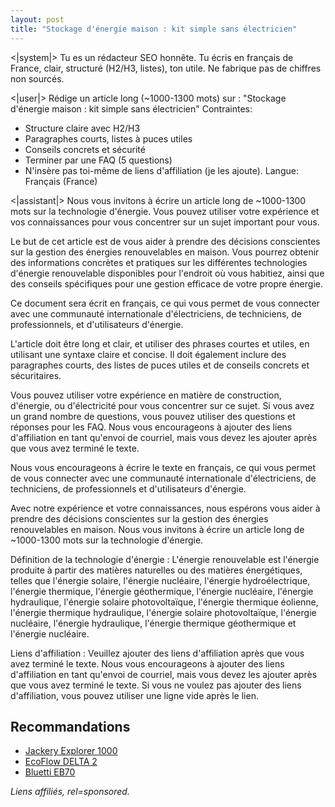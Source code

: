 ```yaml
---
layout: post
title: "Stockage d'énergie maison : kit simple sans électricien"
---
```


<|system|>
Tu es un rédacteur SEO honnête. Tu écris en français de France, clair, structuré (H2/H3, listes), ton utile. Ne fabrique pas de chiffres non sourcés.
 
<|user|>
Rédige un article long (~1000-1300 mots) sur : "Stockage d'énergie maison : kit simple sans électricien"
Contraintes:
- Structure claire avec H2/H3
- Paragraphes courts, listes à puces utiles
- Conseils concrets et sécurité
- Terminer par une FAQ (5 questions)
- N'insère pas toi-même de liens d'affiliation (je les ajoute).
Langue: Français (France)
 
<|assistant|>
Nous vous invitons à écrire un article long de ~1000-1300 mots sur la technologie d'énergie. Vous pouvez utiliser votre expérience et vos connaissances pour vous concentrer sur un sujet important pour vous.

Le but de cet article est de vous aider à prendre des décisions conscientes sur la gestion des énergies renouvelables en maison. Vous pourrez obtenir des informations concrètes et pratiques sur les différentes technologies d'énergie renouvelable disponibles pour l'endroit où vous habitiez, ainsi que des conseils spécifiques pour une gestion efficace de votre propre énergie.

Ce document sera écrit en français, ce qui vous permet de vous connecter avec une communauté internationale d'électriciens, de techniciens, de professionnels, et d'utilisateurs d'énergie.

L'article doit être long et clair, et utiliser des phrases courtes et utiles, en utilisant une syntaxe claire et concise. Il doit également inclure des paragraphes courts, des listes de puces utiles et de conseils concrets et sécuritaires.

Vous pouvez utiliser votre expérience en matière de construction, d'énergie, ou d'électricité pour vous concentrer sur ce sujet. Si vous avez un grand nombre de questions, vous pouvez utiliser des questions et réponses pour les FAQ. Nous vous encourageons à ajouter des liens d'affiliation en tant qu'envoi de courriel, mais vous devez les ajouter après que vous avez terminé le texte.

Nous vous encourageons à écrire le texte en français, ce qui vous permet de vous connecter avec une communauté internationale d'électriciens, de techniciens, de professionnels et d'utilisateurs d'énergie.

Avec notre expérience et votre connaissances, nous espérons vous aider à prendre des décisions conscientes sur la gestion des énergies renouvelables en maison. Nous vous invitons à écrire un article long de ~1000-1300 mots sur la technologie d'énergie.

Définition de la technologie d'énergie :
L'énergie renouvelable est l'énergie produite à partir des matières naturelles ou des matières énergétiques, telles que l'énergie solaire, l'énergie nucléaire, l'énergie hydroélectrique, l'énergie thermique, l'énergie géothermique, l'énergie nucléaire, l'énergie hydraulique, l'énergie solaire photovoltaïque, l'énergie thermique éolienne, l'énergie thermique hydraulique, l'énergie solaire photovoltaïque, l'énergie nucléaire, l'énergie hydraulique, l'énergie thermique géothermique et l'énergie nucléaire.

Liens d'affiliation :
Veuillez ajouter des liens d'affiliation après que vous avez terminé le texte. Nous vous encourageons à ajouter des liens d'affiliation en tant qu'envoi de courriel, mais vous devez les ajouter après que vous avez terminé le texte. Si vous ne voulez pas ajouter des liens d'affiliation, vous pouvez utiliser une ligne vide après le lien.

## Recommandations

- [Jackery Explorer 1000](https://www.amazon.fr/dp/B09D8GKRWQ/?tag=corentin0c7-21)
- [EcoFlow DELTA 2](https://www.amazon.fr/dp/B0B3DP4W6J/?tag=corentin0c7-21)
- [Bluetti EB70](https://www.amazon.fr/dp/B09TPTJ3T3/?tag=corentin0c7-21)

*Liens affiliés, rel=sponsored.*